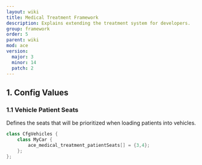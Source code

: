 ```yaml
---
layout: wiki
title: Medical Treatment Framework
description: Explains extending the treatment system for developers.
group: framework
order: 5
parent: wiki
mod: ace
version:
  major: 3
  minor: 14
  patch: 2
---
```


## 1. Config Values

### 1.1 Vehicle Patient Seats

Defines the seats that will be prioritized when loading patients into vehicles.

```cpp
class CfgVehicles {
    class MyCar {
        ace_medical_treatment_patientSeats[] = {3,4};
    };
};
```
